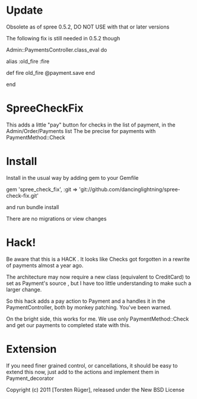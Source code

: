 Update
=============
Obsolete as of spree 0.5.2, DO NOT USE with that or later versions

The following fix is still needed in 0.5.2 though

Admin::PaymentsController.class_eval do
  
  alias :old_fire  :fire
  
  def fire
    old_fire
    @payment.save
  end

end


SpreeCheckFix
=============

This adds a little "pay" button for checks in the list of payment, in the Admin/Order/Payments list
The be precise for payments with PaymentMethod::Check


Install
=======

Install in the usual way by adding gem to your Gemfile

  gem 'spree_check_fix',  :git => 'git://github.com/dancinglightning/spree-check-fix.git'
  
and run bundle install

There are no migrations or view changes

Hack!
====

Be aware that this is a HACK . It looks like Checks got forgotten in a rewrite of payments almost a year ago.

The architecture may now require a new class (equivalent to CreditCard) to set as Payment's source , but I have too little understanding to make such a larger change.

So this hack adds a pay action to Payment and a handles it in the PaymentController, both by monkey patching. You've been warned.

On the bright side, this works for me. We use only PaymentMethod::Check and get our payments to completed state with this.

Extension
========

If you need finer grained control, or cancellations, it should be easy to extend this now, just add to the actions and implement them in Payment_decorator 

Copyright (c) 2011 [Torsten Rüger], released under the New BSD License
